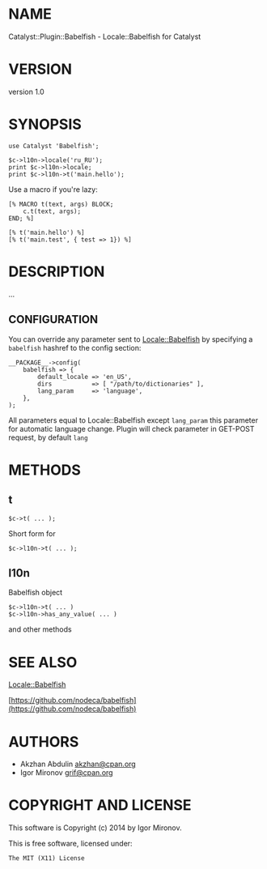 # NAME

Catalyst::Plugin::Babelfish - Locale::Babelfish for Catalyst

# VERSION

version 1.0

# SYNOPSIS

    use Catalyst 'Babelfish';

    $c->l10n->locale('ru_RU');
    print $c->l10n->locale;
    print $c->l10n->t('main.hello');

Use a macro if you're lazy:

    [% MACRO t(text, args) BLOCK;
        c.t(text, args);
    END; %]

    [% t('main.hello') %]
    [% t('main.test', { test => 1}) %]

# DESCRIPTION

...

## CONFIGURATION

You can override any parameter sent to [Locale::Babelfish](https://metacpan.org/pod/Locale::Babelfish) by specifying
a `babelfish` hashref to the config section:

    __PACKAGE__->config(
        babelfish => {
            default_locale => 'en_US',
            dirs           => [ "/path/to/dictionaries" ],
            lang_param     => 'language',
        },
    );

All parameters equal to Locale::Babelfish except `lang_param`
this parameter for automatic language change.
Plugin will check parameter in GET-POST request, by default `lang`

# METHODS

## t

    $c->t( ... );

Short form for

    $c->l10n->t( ... );

## l10n

Babelfish object

    $c->l10n->t( ... )
    $c->l10n->has_any_value( ... )

and other methods

# SEE ALSO

[Locale::Babelfish](https://metacpan.org/pod/Locale::Babelfish)

[https://github.com/nodeca/babelfish](https://github.com/nodeca/babelfish)

# AUTHORS

- Akzhan Abdulin <akzhan@cpan.org>
- Igor Mironov <grif@cpan.org>

# COPYRIGHT AND LICENSE

This software is Copyright (c) 2014 by Igor Mironov.

This is free software, licensed under:

    The MIT (X11) License
